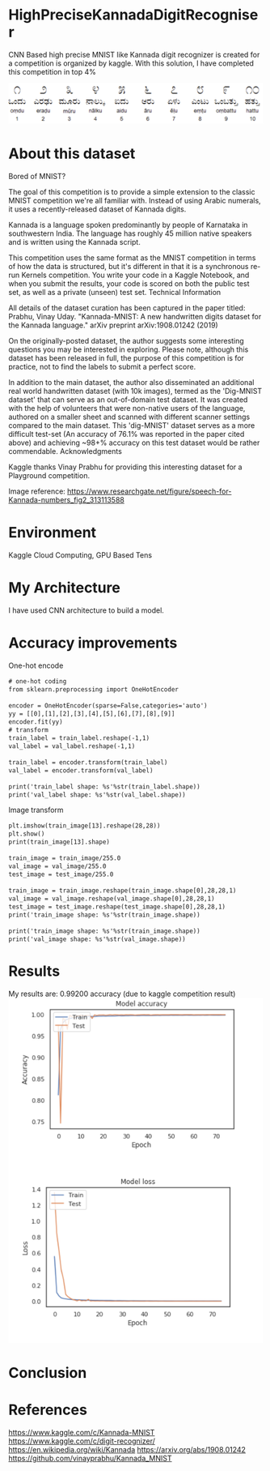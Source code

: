 # HighPreciseKannadaDigitRecogniser
CNN Based high precise MNIST like Kannada digit recognizer is created for a competition is organized by kaggle.
With this solution, I have completed this competition in top 4%


![Project](https://github.com/mcagriaksoy/HighPreciseKannadaDigitRecogniser/blob/master/kannada.png)

# About this dataset

Bored of MNIST?

The goal of this competition is to provide a simple extension to the classic MNIST competition we're all familiar with. Instead of using Arabic numerals, it uses a recently-released dataset of Kannada digits.

Kannada is a language spoken predominantly by people of Karnataka in southwestern India. The language has roughly 45 million native speakers and is written using the Kannada script.

This competition uses the same format as the MNIST competition in terms of how the data is structured, but it's different in that it is a synchronous re-run Kernels competition. You write your code in a Kaggle Notebook, and when you submit the results, your code is scored on both the public test set, as well as a private (unseen) test set.
Technical Information

All details of the dataset curation has been captured in the paper titled: Prabhu, Vinay Uday. "Kannada-MNIST: A new handwritten digits dataset for the Kannada language." arXiv preprint arXiv:1908.01242 (2019)

On the originally-posted dataset, the author suggests some interesting questions you may be interested in exploring. Please note, although this dataset has been released in full, the purpose of this competition is for practice, not to find the labels to submit a perfect score.

In addition to the main dataset, the author also disseminated an additional real world handwritten dataset (with 10k images), termed as the 'Dig-MNIST dataset' that can serve as an out-of-domain test dataset. It was created with the help of volunteers that were non-native users of the language, authored on a smaller sheet and scanned with different scanner settings compared to the main dataset. This 'dig-MNIST' dataset serves as a more difficult test-set (An accuracy of 76.1% was reported in the paper cited above) and achieving ~98+% accuracy on this test dataset would be rather commendable.
Acknowledgments

Kaggle thanks Vinay Prabhu for providing this interesting dataset for a Playground competition.

Image reference: https://www.researchgate.net/figure/speech-for-Kannada-numbers_fig2_313113588
# Environment

Kaggle Cloud Computing, GPU Based
Tens
# My Architecture
I have used CNN architecture to build a model.

# Accuracy improvements
One-hot encode
```
# one-hot coding
from sklearn.preprocessing import OneHotEncoder

encoder = OneHotEncoder(sparse=False,categories='auto')
yy = [[0],[1],[2],[3],[4],[5],[6],[7],[8],[9]]
encoder.fit(yy)
# transform
train_label = train_label.reshape(-1,1)
val_label = val_label.reshape(-1,1)

train_label = encoder.transform(train_label)
val_label = encoder.transform(val_label)

print('train_label shape: %s'%str(train_label.shape))
print('val_label shape: %s'%str(val_label.shape))
```
Image transform
```
plt.imshow(train_image[13].reshape(28,28))
plt.show()
print(train_image[13].shape)

train_image = train_image/255.0
val_image = val_image/255.0
test_image = test_image/255.0

train_image = train_image.reshape(train_image.shape[0],28,28,1)
val_image = val_image.reshape(val_image.shape[0],28,28,1)
test_image = test_image.reshape(test_image.shape[0],28,28,1)
print('train_image shape: %s'%str(train_image.shape))

print('train_image shape: %s'%str(train_image.shape))
print('val_image shape: %s'%str(val_image.shape))
```
# Results 
My results are: 0.99200 accuracy (due to kaggle competition result)
![Project](https://github.com/mcagriaksoy/HighPreciseKannadaDigitRecogniser/blob/master/accuracy.PNG)

# Conclusion

# References
https://www.kaggle.com/c/Kannada-MNIST
https://www.kaggle.com/c/digit-recognizer/
https://en.wikipedia.org/wiki/Kannada
https://arxiv.org/abs/1908.01242
https://github.com/vinayprabhu/Kannada_MNIST

